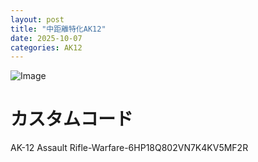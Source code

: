 ```yaml
---
layout: post
title: "中距離特化AK12"
date: 2025-10-07
categories: AK12
---
```


![Image](https://github.com/user-attachments/assets/564ef47c-acee-49d4-97c0-bd1f68ce2ef3)

# カスタムコード

AK-12 Assault Rifle-Warfare-6HP18Q802VN7K4KV5MF2R
